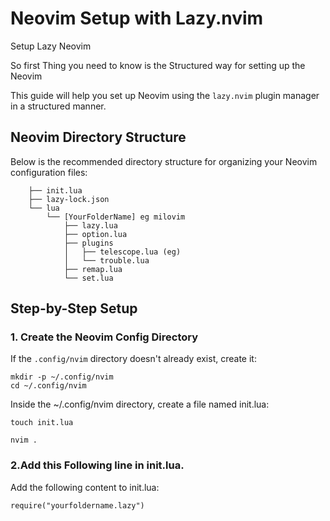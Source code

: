# Neovim Setup with Lazy.nvim
Setup Lazy Neovim

So first Thing you need to know is the Structured way for setting up the Neovim 

This guide will help you set up Neovim using the `lazy.nvim` plugin manager in a structured manner.

## Neovim Directory Structure

Below is the recommended directory structure for organizing your Neovim configuration files:

```nvim
    ├── init.lua
    ├── lazy-lock.json
    └── lua
        └── [YourFolderName] eg milovim
            ├── lazy.lua  
            ├── option.lua
            ├── plugins
            │   ├── telescope.lua (eg)
            │   └── trouble.lua
            ├── remap.lua
            └── set.lua

```
## Step-by-Step Setup

### 1. Create the Neovim Config Directory
If the `.config/nvim` directory doesn't already exist, create it:

```bash/zsh
mkdir -p ~/.config/nvim
cd ~/.config/nvim
```


Inside the ~/.config/nvim directory, create a file named init.lua:

```zsh/bash
touch init.lua
```
```zsh/bash
nvim .
```


### 2.Add this Following line in init.lua.
  Add the following content to init.lua:
```i
require("yourfoldername.lazy")
```


